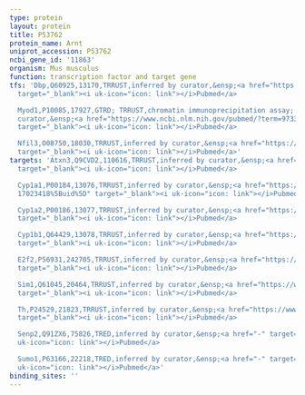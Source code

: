 ```yaml
---
type: protein
layout: protein
title: P53762
protein_name: Arnt
uniprot_accession: P53762
ncbi_gene_id: '11863'
organism: Mus musculus
function: transcription factor and target gene
tfs: 'Dbp,Q60925,13170,TRRUST,inferred by curator,&ensp;<a href="https://www.ncbi.nlm.nih.gov/pubmed/?term=23567972%5Buid%5D"
  target="_blank"><i uk-icon="icon: link"></i>Pubmed</a>

  Myod1,P10085,17927,GTRD; TRRUST,chromatin immunoprecipitation assay; inferred by
  curator,&ensp;<a href="https://www.ncbi.nlm.nih.gov/pubmed/?term=9733792%5Buid%5D"
  target="_blank"><i uk-icon="icon: link"></i>Pubmed</a>

  Nfil3,O08750,18030,TRRUST,inferred by curator,&ensp;<a href="https://www.ncbi.nlm.nih.gov/pubmed/?term=23567972%5Buid%5D"
  target="_blank"><i uk-icon="icon: link"></i>Pubmed</a>'
targets: 'Atxn3,Q9CVD2,110616,TRRUST,inferred by curator,&ensp;<a href="https://www.ncbi.nlm.nih.gov/pubmed/?term=15233999%5Buid%5D"
  target="_blank"><i uk-icon="icon: link"></i>Pubmed</a>

  Cyp1a1,P00184,13076,TRRUST,inferred by curator,&ensp;<a href="https://www.ncbi.nlm.nih.gov/pubmed/?term=15313166;
  17023418%5Buid%5D" target="_blank"><i uk-icon="icon: link"></i>Pubmed</a>

  Cyp1a2,P00186,13077,TRRUST,inferred by curator,&ensp;<a href="https://www.ncbi.nlm.nih.gov/pubmed/?term=22442665%5Buid%5D"
  target="_blank"><i uk-icon="icon: link"></i>Pubmed</a>

  Cyp1b1,Q64429,13078,TRRUST,inferred by curator,&ensp;<a href="https://www.ncbi.nlm.nih.gov/pubmed/?term=22442665%5Buid%5D"
  target="_blank"><i uk-icon="icon: link"></i>Pubmed</a>

  E2f2,P56931,242705,TRRUST,inferred by curator,&ensp;<a href="https://www.ncbi.nlm.nih.gov/pubmed/?term=20573986%5Buid%5D"
  target="_blank"><i uk-icon="icon: link"></i>Pubmed</a>

  Sim1,Q61045,20464,TRRUST,inferred by curator,&ensp;<a href="https://www.ncbi.nlm.nih.gov/pubmed/?term=14660629%5Buid%5D"
  target="_blank"><i uk-icon="icon: link"></i>Pubmed</a>

  Th,P24529,21823,TRRUST,inferred by curator,&ensp;<a href="https://www.ncbi.nlm.nih.gov/pubmed/?term=17457889%5Buid%5D"
  target="_blank"><i uk-icon="icon: link"></i>Pubmed</a>

  Senp2,Q91ZX6,75826,TRED,inferred by curator,&ensp;<a href="-" target="_blank"><i
  uk-icon="icon: link"></i>Pubmed</a>

  Sumo1,P63166,22218,TRED,inferred by curator,&ensp;<a href="-" target="_blank"><i
  uk-icon="icon: link"></i>Pubmed</a>'
binding_sites: ''
---
```

